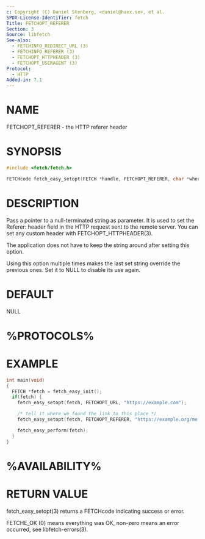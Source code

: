 ```yaml
---
c: Copyright (C) Daniel Stenberg, <daniel@haxx.se>, et al.
SPDX-License-Identifier: fetch
Title: FETCHOPT_REFERER
Section: 3
Source: libfetch
See-also:
  - FETCHINFO_REDIRECT_URL (3)
  - FETCHINFO_REFERER (3)
  - FETCHOPT_HTTPHEADER (3)
  - FETCHOPT_USERAGENT (3)
Protocol:
  - HTTP
Added-in: 7.1
---
```


# NAME

FETCHOPT_REFERER - the HTTP referer header

# SYNOPSIS

~~~c
#include <fetch/fetch.h>

FETCHcode fetch_easy_setopt(FETCH *handle, FETCHOPT_REFERER, char *where);
~~~

# DESCRIPTION

Pass a pointer to a null-terminated string as parameter. It is used to set the
Referer: header field in the HTTP request sent to the remote server. You can
set any custom header with FETCHOPT_HTTPHEADER(3).

The application does not have to keep the string around after setting this
option.

Using this option multiple times makes the last set string override the
previous ones. Set it to NULL to disable its use again.

# DEFAULT

NULL

# %PROTOCOLS%

# EXAMPLE

~~~c
int main(void)
{
  FETCH *fetch = fetch_easy_init();
  if(fetch) {
    fetch_easy_setopt(fetch, FETCHOPT_URL, "https://example.com");

    /* tell it where we found the link to this place */
    fetch_easy_setopt(fetch, FETCHOPT_REFERER, "https://example.org/me.html");

    fetch_easy_perform(fetch);
  }
}
~~~

# %AVAILABILITY%

# RETURN VALUE

fetch_easy_setopt(3) returns a FETCHcode indicating success or error.

FETCHE_OK (0) means everything was OK, non-zero means an error occurred, see
libfetch-errors(3).
